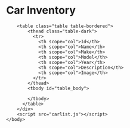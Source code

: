 <head>
<style>
  img{
    width:100px;
    }
</style>
</head>
<body>
        <h1 class="text-center">Car Inventory</h1>
        <div class="container">

        
        <table class="table table-bordered">
            <thead class="table-dark">
              <tr>
                <th scope="col">Id</th>
                <th scope="col">Name</th>
                <th scope="col">Make</th>
                <th scope="col">Model</th>
                <th scope="col">Year</th>
                <th scope="col">Description</th>
                <th scope="col">Image</th>
              </tr>
            </thead>
            <tbody id="table_body">
              
            </tbody>
          </table>
        </div>
        <script src="carlist.js"></script>
    </body>
